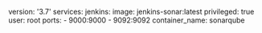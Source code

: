 version: '3.7'
services:
  jenkins:
    image: jenkins-sonar:latest
    privileged: true
    user: root
    ports:
      - 9000:9000
      - 9092:9092
    container_name: sonarqube
    

